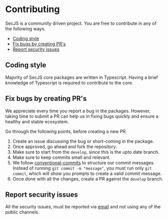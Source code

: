 # Contributing

SecJS is a community driven project. You are free to contribute in any of the following ways.

- [Coding style](#coding-style)
- [Fix bugs by creating PR's](#fix-bugs-by-creating-prs)
- [Report security issues](#report-security-issues)

## Coding style

Majority of SecJS core packages are written in Typescript. Having a brief knowledge of Typescript is required to
contribute to the core.

## Fix bugs by creating PR's

We appreciate every time you report a bug in the packages. However, taking time to submit a PR can help us in fixing
bugs quickly and ensure a healthy and stable ecosystem.

Go through the following points, before creating a new PR.

1. Create an issue discussing the bug or short-coming in the package.
2. Once approved, go ahead and fork the repository.
3. Make sure to start from the `develop`, since this is the upto date branch.
4. Make sure to keep commits small and relevant.
5. We follow [conventional-commits](https://github.com/conventional-changelog/conventional-changelog) to structure our
   commit messages. Instead of running `git commit -m "message"`, you must run only `git commit`, which will show you
   prompts to create a valid commit message.
6. Once done with all the changes, create a PR against the `develop` branch.

## Report security issues

All the security issues, must be reported via [email](mailto:lenon@athenna.io) and not using any of the public
channels.
